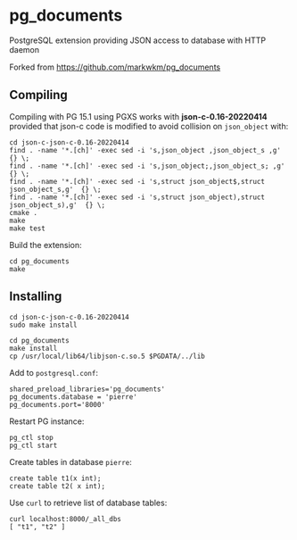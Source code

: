 # pg_documents

PostgreSQL extension providing JSON access to database with HTTP daemon 

Forked from https://github.com/markwkm/pg_documents

## Compiling

Compiling with PG 15.1 using PGXS works with **json-c-0.16-20220414** provided that json-c code is modified to avoid collision on `json_object` with:

```
cd json-c-json-c-0.16-20220414
find . -name '*.[ch]' -exec sed -i 's,json_object ,json_object_s ,g'  {} \;
find . -name '*.[ch]' -exec sed -i 's,json_object;,json_object_s; ,g'  {} \;
find . -name '*.[ch]' -exec sed -i 's,struct json_object$,struct json_object_s,g'  {} \;
find . -name '*.[ch]' -exec sed -i 's,struct json_object),struct json_object_s),g'  {} \;
cmake .
make
make test

```
Build the extension:

```
cd pg_documents
make
```

## Installing

```
cd json-c-json-c-0.16-20220414
sudo make install
```

```
cd pg_documents
make install
cp /usr/local/lib64/libjson-c.so.5 $PGDATA/../lib
```

Add to `postgresql.conf`:

```
shared_preload_libraries='pg_documents'
pg_documents.database = 'pierre'
pg_documents.port='8000'
```
Restart PG instance:
```
pg_ctl stop
pg_ctl start
```
Create tables in database `pierre`:
```
create table t1(x int);
create table t2( x int);
```

Use `curl` to retrieve list of database tables:

```
curl localhost:8000/_all_dbs
[ "t1", "t2" ]
```

